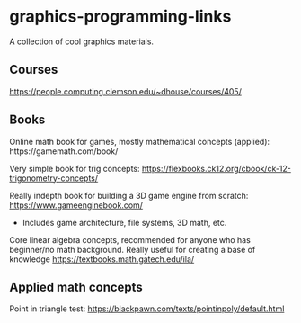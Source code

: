 # graphics-programming-links
A collection of cool graphics materials.

<h2>Courses</h2>

https://people.computing.clemson.edu/~dhouse/courses/405/

<h2> Books </h2>
Online math book for games, mostly mathematical concepts (applied): https://gamemath.com/book/

Very simple book for trig concepts: https://flexbooks.ck12.org/cbook/ck-12-trigonometry-concepts/

Really indepth book for building a 3D game engine from scratch: https://www.gameenginebook.com/
 - Includes game architecture, file systems, 3D math, etc.

Core linear algebra concepts, recommended for anyone who has beginner/no math background. Really useful for creating a base of knowledge
https://textbooks.math.gatech.edu/ila/


<h2>Applied math concepts</h2>

Point in triangle test:
https://blackpawn.com/texts/pointinpoly/default.html





